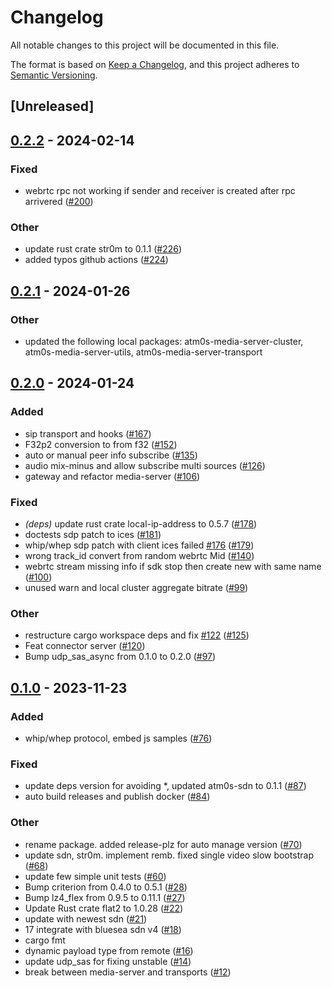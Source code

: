 # Changelog
All notable changes to this project will be documented in this file.

The format is based on [Keep a Changelog](https://keepachangelog.com/en/1.0.0/),
and this project adheres to [Semantic Versioning](https://semver.org/spec/v2.0.0.html).

## [Unreleased]

## [0.2.2](https://github.com/8xFF/atm0s-media-server/compare/atm0s-media-server-transport-webrtc-v0.2.1...atm0s-media-server-transport-webrtc-v0.2.2) - 2024-02-14

### Fixed
- webrtc rpc not working if sender and receiver is created after rpc arrivered ([#200](https://github.com/8xFF/atm0s-media-server/pull/200))

### Other
- update rust crate str0m to 0.1.1 ([#226](https://github.com/8xFF/atm0s-media-server/pull/226))
- added typos github actions ([#224](https://github.com/8xFF/atm0s-media-server/pull/224))

## [0.2.1](https://github.com/8xFF/atm0s-media-server/compare/atm0s-media-server-transport-webrtc-v0.2.0...atm0s-media-server-transport-webrtc-v0.2.1) - 2024-01-26

### Other
- updated the following local packages: atm0s-media-server-cluster, atm0s-media-server-utils, atm0s-media-server-transport

## [0.2.0](https://github.com/8xFF/atm0s-media-server/compare/atm0s-media-server-transport-webrtc-v0.1.0...atm0s-media-server-transport-webrtc-v0.2.0) - 2024-01-24

### Added
- sip transport and hooks ([#167](https://github.com/8xFF/atm0s-media-server/pull/167))
- F32p2 conversion to from f32 ([#152](https://github.com/8xFF/atm0s-media-server/pull/152))
- auto or manual peer info subscribe ([#135](https://github.com/8xFF/atm0s-media-server/pull/135))
- audio mix-minus and allow subscribe multi sources ([#126](https://github.com/8xFF/atm0s-media-server/pull/126))
- gateway and refactor media-server ([#106](https://github.com/8xFF/atm0s-media-server/pull/106))

### Fixed
- *(deps)* update rust crate local-ip-address to 0.5.7 ([#178](https://github.com/8xFF/atm0s-media-server/pull/178))
- doctests sdp patch to ices ([#181](https://github.com/8xFF/atm0s-media-server/pull/181))
- whip/whep sdp patch with client ices failed [#176](https://github.com/8xFF/atm0s-media-server/pull/176) ([#179](https://github.com/8xFF/atm0s-media-server/pull/179))
- wrong track_id convert from random webrtc Mid ([#140](https://github.com/8xFF/atm0s-media-server/pull/140))
- webrtc stream missing info if sdk stop then create new with same name ([#100](https://github.com/8xFF/atm0s-media-server/pull/100))
- unused warn and local cluster aggregate bitrate ([#99](https://github.com/8xFF/atm0s-media-server/pull/99))

### Other
- restructure cargo workspace deps and fix [#122](https://github.com/8xFF/atm0s-media-server/pull/122) ([#125](https://github.com/8xFF/atm0s-media-server/pull/125))
- Feat connector server ([#120](https://github.com/8xFF/atm0s-media-server/pull/120))
- Bump udp_sas_async from 0.1.0 to 0.2.0 ([#97](https://github.com/8xFF/atm0s-media-server/pull/97))

## [0.1.0](https://github.com/8xFF/atm0s-media-server/releases/tag/atm0s-media-server-transport-webrtc-v0.1.0) - 2023-11-23

### Added
- whip/whep protocol, embed js samples ([#76](https://github.com/8xFF/atm0s-media-server/pull/76))

### Fixed
- update deps version for avoiding *, updated atm0s-sdn to 0.1.1 ([#87](https://github.com/8xFF/atm0s-media-server/pull/87))
- auto build releases and publish docker ([#84](https://github.com/8xFF/atm0s-media-server/pull/84))

### Other
- rename package. added release-plz for auto manage version ([#70](https://github.com/8xFF/atm0s-media-server/pull/70))
- update sdn, str0m. implement remb. fixed single video slow bootstrap ([#68](https://github.com/8xFF/atm0s-media-server/pull/68))
- update few simple unit tests ([#60](https://github.com/8xFF/atm0s-media-server/pull/60))
- Bump criterion from 0.4.0 to 0.5.1 ([#28](https://github.com/8xFF/atm0s-media-server/pull/28))
- Bump lz4_flex from 0.9.5 to 0.11.1 ([#27](https://github.com/8xFF/atm0s-media-server/pull/27))
- Update Rust crate flat2 to 1.0.28 ([#22](https://github.com/8xFF/atm0s-media-server/pull/22))
- update with newest sdn ([#21](https://github.com/8xFF/atm0s-media-server/pull/21))
- 17 integrate with bluesea sdn v4 ([#18](https://github.com/8xFF/atm0s-media-server/pull/18))
- cargo fmt
- dynamic payload type from remote ([#16](https://github.com/8xFF/atm0s-media-server/pull/16))
- update udp_sas for fixing unstable ([#14](https://github.com/8xFF/atm0s-media-server/pull/14))
- break between media-server and transports ([#12](https://github.com/8xFF/atm0s-media-server/pull/12))
